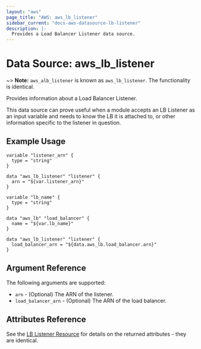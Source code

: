 ```yaml
---
layout: "aws"
page_title: "AWS: aws_lb_listener"
sidebar_current: "docs-aws-datasource-lb-listener"
description: |-
  Provides a Load Balancer Listener data source.
---
```


# Data Source: aws_lb_listener

~> **Note:** `aws_alb_listener` is known as `aws_lb_listener`. The functionality is identical.

Provides information about a Load Balancer Listener.

This data source can prove useful when a module accepts an LB Listener as an
input variable and needs to know the LB it is attached to, or other
information specific to the listener in question.

## Example Usage

```hcl
variable "listener_arn" {
  type = "string"
}

data "aws_lb_listener" "listener" {
  arn = "${var.listener_arn}"
}
```

```hcl
variable "lb_name" {
  type = "string"
}

data "aws_lb" "load_balancer" {
  name = "${var.lb_name}"
}

data "aws_lb_listener" "listener" {
  load_balancer_arn = "${data.aws_lb.load_balancer.arn}"
}
```

## Argument Reference

The following arguments are supported:

* `arn` - (Optional) The ARN of the listener.
* `load_balancer_arn` - (Optional) The ARN of the load balancer.

## Attributes Reference

See the [LB Listener Resource](/docs/providers/aws/r/lb_listener.html) for details
on the returned attributes - they are identical.
